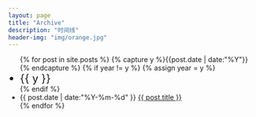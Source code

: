 ```yaml
---
layout: page
title: "Archive"
description: "时间线"
header-img: "img/orange.jpg"
---
```


<style type="text/css">
    .listing-seperator{
       font-size: 22px;
       font-weight: 400;
    }
</style>

<ul class="listing">
{% for post in site.posts %}
  {% capture y %}{{post.date | date:"%Y"}}{% endcapture %}
  {% if year != y %}
    {% assign year = y %}
    <li class="listing-seperator">{{ y }}</li>
  {% endif %}
  <li class="listing-item">
    <time datetime="{{ post.date | date:"%Y-%m-%d" }}">{{ post.date | date:"%Y-%m-%d" }}</time>
    <a href="{{ post.url }}" title="{{ post.title }}">{{ post.title }}</a>
  </li>
{% endfor %}
</ul>